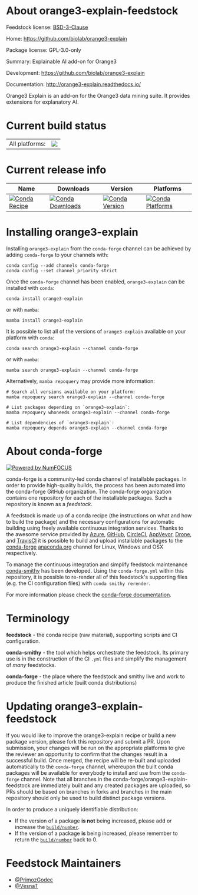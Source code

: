 About orange3-explain-feedstock
===============================

Feedstock license: [BSD-3-Clause](https://github.com/conda-forge/orange3-explain-feedstock/blob/main/LICENSE.txt)

Home: https://github.com/biolab/orange3-explain

Package license: GPL-3.0-only

Summary: Explainable AI add-on for Orange3

Development: https://github.com/biolab/orange3-explain

Documentation: http://orange3-explain.readthedocs.io/

Orange3 Explain is an add-on for the Orange3 data mining suite.
It provides extensions for explanatory AI.


Current build status
====================


<table><tr><td>All platforms:</td>
    <td>
      <a href="https://dev.azure.com/conda-forge/feedstock-builds/_build/latest?definitionId=11635&branchName=main">
        <img src="https://dev.azure.com/conda-forge/feedstock-builds/_apis/build/status/orange3-explain-feedstock?branchName=main">
      </a>
    </td>
  </tr>
</table>

Current release info
====================

| Name | Downloads | Version | Platforms |
| --- | --- | --- | --- |
| [![Conda Recipe](https://img.shields.io/badge/recipe-orange3--explain-green.svg)](https://anaconda.org/conda-forge/orange3-explain) | [![Conda Downloads](https://img.shields.io/conda/dn/conda-forge/orange3-explain.svg)](https://anaconda.org/conda-forge/orange3-explain) | [![Conda Version](https://img.shields.io/conda/vn/conda-forge/orange3-explain.svg)](https://anaconda.org/conda-forge/orange3-explain) | [![Conda Platforms](https://img.shields.io/conda/pn/conda-forge/orange3-explain.svg)](https://anaconda.org/conda-forge/orange3-explain) |

Installing orange3-explain
==========================

Installing `orange3-explain` from the `conda-forge` channel can be achieved by adding `conda-forge` to your channels with:

```
conda config --add channels conda-forge
conda config --set channel_priority strict
```

Once the `conda-forge` channel has been enabled, `orange3-explain` can be installed with `conda`:

```
conda install orange3-explain
```

or with `mamba`:

```
mamba install orange3-explain
```

It is possible to list all of the versions of `orange3-explain` available on your platform with `conda`:

```
conda search orange3-explain --channel conda-forge
```

or with `mamba`:

```
mamba search orange3-explain --channel conda-forge
```

Alternatively, `mamba repoquery` may provide more information:

```
# Search all versions available on your platform:
mamba repoquery search orange3-explain --channel conda-forge

# List packages depending on `orange3-explain`:
mamba repoquery whoneeds orange3-explain --channel conda-forge

# List dependencies of `orange3-explain`:
mamba repoquery depends orange3-explain --channel conda-forge
```


About conda-forge
=================

[![Powered by
NumFOCUS](https://img.shields.io/badge/powered%20by-NumFOCUS-orange.svg?style=flat&colorA=E1523D&colorB=007D8A)](https://numfocus.org)

conda-forge is a community-led conda channel of installable packages.
In order to provide high-quality builds, the process has been automated into the
conda-forge GitHub organization. The conda-forge organization contains one repository
for each of the installable packages. Such a repository is known as a *feedstock*.

A feedstock is made up of a conda recipe (the instructions on what and how to build
the package) and the necessary configurations for automatic building using freely
available continuous integration services. Thanks to the awesome service provided by
[Azure](https://azure.microsoft.com/en-us/services/devops/), [GitHub](https://github.com/),
[CircleCI](https://circleci.com/), [AppVeyor](https://www.appveyor.com/),
[Drone](https://cloud.drone.io/welcome), and [TravisCI](https://travis-ci.com/)
it is possible to build and upload installable packages to the
[conda-forge](https://anaconda.org/conda-forge) [anaconda.org](https://anaconda.org/)
channel for Linux, Windows and OSX respectively.

To manage the continuous integration and simplify feedstock maintenance
[conda-smithy](https://github.com/conda-forge/conda-smithy) has been developed.
Using the ``conda-forge.yml`` within this repository, it is possible to re-render all of
this feedstock's supporting files (e.g. the CI configuration files) with ``conda smithy rerender``.

For more information please check the [conda-forge documentation](https://conda-forge.org/docs/).

Terminology
===========

**feedstock** - the conda recipe (raw material), supporting scripts and CI configuration.

**conda-smithy** - the tool which helps orchestrate the feedstock.
                   Its primary use is in the construction of the CI ``.yml`` files
                   and simplify the management of *many* feedstocks.

**conda-forge** - the place where the feedstock and smithy live and work to
                  produce the finished article (built conda distributions)


Updating orange3-explain-feedstock
==================================

If you would like to improve the orange3-explain recipe or build a new
package version, please fork this repository and submit a PR. Upon submission,
your changes will be run on the appropriate platforms to give the reviewer an
opportunity to confirm that the changes result in a successful build. Once
merged, the recipe will be re-built and uploaded automatically to the
`conda-forge` channel, whereupon the built conda packages will be available for
everybody to install and use from the `conda-forge` channel.
Note that all branches in the conda-forge/orange3-explain-feedstock are
immediately built and any created packages are uploaded, so PRs should be based
on branches in forks and branches in the main repository should only be used to
build distinct package versions.

In order to produce a uniquely identifiable distribution:
 * If the version of a package **is not** being increased, please add or increase
   the [``build/number``](https://docs.conda.io/projects/conda-build/en/latest/resources/define-metadata.html#build-number-and-string).
 * If the version of a package **is** being increased, please remember to return
   the [``build/number``](https://docs.conda.io/projects/conda-build/en/latest/resources/define-metadata.html#build-number-and-string)
   back to 0.

Feedstock Maintainers
=====================

* [@PrimozGodec](https://github.com/PrimozGodec/)
* [@VesnaT](https://github.com/VesnaT/)

